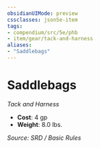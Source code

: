 ```yaml
---
obsidianUIMode: preview
cssclasses: json5e-item
tags:
- compendium/src/5e/phb
- item/gear/tack-and-harness
aliases: 
- "Saddlebags"
---
```

# Saddlebags
*Tack and Harness*  

- **Cost**: 4 gp
- **Weight**: 8.0 lbs.

*Source: SRD / Basic Rules*